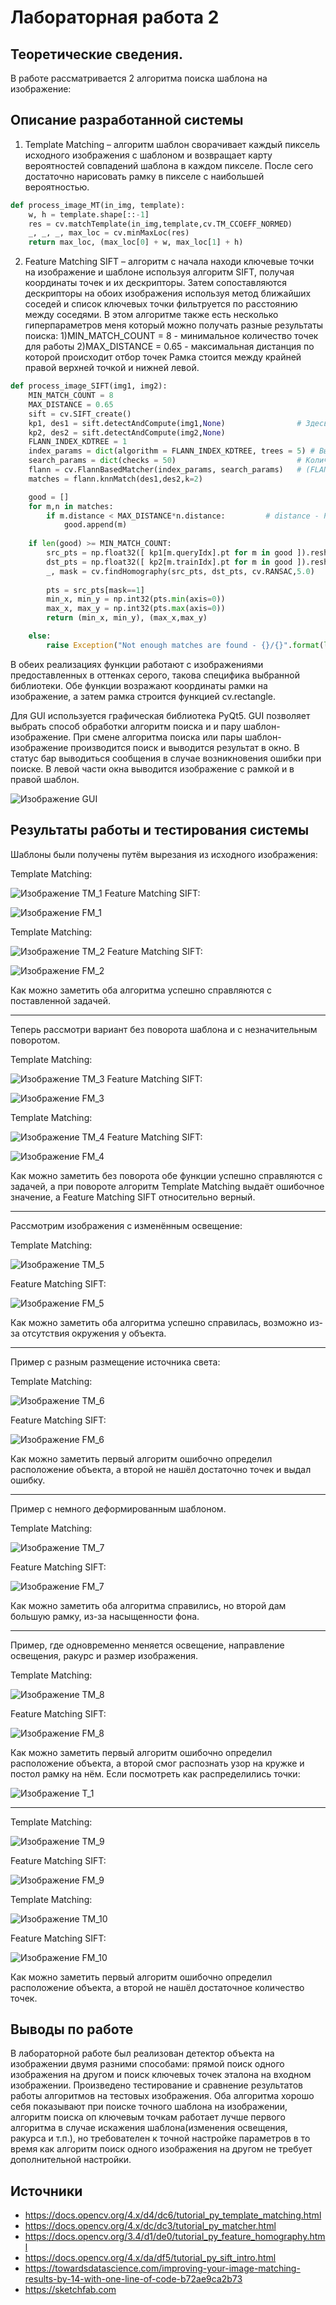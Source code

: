 # Лабораторная работа 2

## Теоретические сведения.

В работе рассматривается 2 алгоритма поиска шаблона на изображение:



## Описание разработанной системы

1.	Template Matching – алгоритм шаблон сворачивает каждый пиксель исходного изображения с шаблоном и возвращает карту вероятностей совпадений шаблона в каждом пикселе. После сего достаточно нарисовать рамку в пикселе с наибольшей вероятностью. 
```python
def process_image_MT(in_img, template):
    w, h = template.shape[::-1]
    res = cv.matchTemplate(in_img,template,cv.TM_CCOEFF_NORMED)
    _, _, _, max_loc = cv.minMaxLoc(res)
    return max_loc, (max_loc[0] + w, max_loc[1] + h) 
```
2.	Feature Matching SIFT – алгоритм с начала находи ключевые точки на изображение и шаблоне используя алгоритм SIFT, получая координаты точек и их дескрипторы. Затем сопоставляются дескрипторы на обоих изображения используя метод ближайших соседей и список ключевых точки фильтруется по расстоянию между соседями. 
В этом алгоритме также есть несколько гиперпараметров меня который можно получать разные результаты поиска:
1)MIN_MATCH_COUNT = 8	- минимальное количество точек для работы 
2)MAX_DISTANCE = 0.65	- максимальная дистанция по которой происходит отбор точек
Рамка стоится между крайней правой верхней точкой и нижней левой.
```python
def process_image_SIFT(img1, img2):
    MIN_MATCH_COUNT = 8
    MAX_DISTANCE = 0.65
    sift = cv.SIFT_create()
    kp1, des1 = sift.detectAndCompute(img1,None)                # Здесь kp будет списком ключевых точек, а des — масивом формата numpy.(Количество ключевых точек) × 128
    kp2, des2 = sift.detectAndCompute(img2,None)
    FLANN_INDEX_KDTREE = 1
    index_params = dict(algorithm = FLANN_INDEX_KDTREE, trees = 5) # Выбор алгоритма для sift
    search_params = dict(checks = 50)                           # Количество обходов дерева 
    flann = cv.FlannBasedMatcher(index_params, search_params)   # (FLANN) Быстрая библиотека для приближенных ближайших соседей
    matches = flann.knnMatch(des1,des2,k=2)     

    good = []
    for m,n in matches:
        if m.distance < MAX_DISTANCE*n.distance:         # distance - Расстояние между дескрипторами
            good.append(m)     
            
    if len(good) >= MIN_MATCH_COUNT:
        src_pts = np.float32([ kp1[m.queryIdx].pt for m in good ]).reshape(-1,1,2)  # queryIdx - Index of the descriptor in query descriptors
        dst_pts = np.float32([ kp2[m.trainIdx].pt for m in good ]).reshape(-1,1,2)  # trainIdx — Index of the descriptor in train descriptors
        _, mask = cv.findHomography(src_pts, dst_pts, cv.RANSAC,5.0)    
         
        pts = src_pts[mask==1]
        min_x, min_y = np.int32(pts.min(axis=0))
        max_x, max_y = np.int32(pts.max(axis=0))  
        return (min_x, min_y), (max_x,max_y)

    else:
        raise Exception("Not enough matches are found - {}/{}".format(len(good), MIN_MATCH_COUNT))
 ```

В обеих реализациях функции работают с изображениями предоставленных в оттенках серого, такова специфика выбранной библиотеки.
Обе функции возражают координаты рамки на изображение, а затем рамка строится функцией cv.rectangle.

Для GUI используется графическая библиотека PyQt5. 
GUI позволяет выбрать способ обработки алгоритм поиска и и пару шаблон-изображение. При смене алгоритма поиска или пары шаблон-изображение производится поиск и выводится результат в окно. В статус бар выводиться сообщения в случае возникновения ошибки при поиске. В левой части окна выводится изображение с рамкой и в правой шаблон.

![Изображение GUI](screen/FM_2.jpg)

## Результаты работы и тестирования системы 

Шаблоны были получены путём вырезания из исходного изображения:

Template Matching:

![Изображение TM_1](screen/TM_1.jpg)
Feature Matching SIFT: 

![Изображение FM_1](screen/FM_1.jpg)

Template Matching:

![Изображение TM_2](screen/TM_2.jpg)
Feature Matching SIFT:

![Изображение FM_2](screen/FM_2.jpg)

Как можно заметить оба алгоритма успешно справляются с поставленной задачей.

____

Теперь рассмотри вариант без поворота шаблона и с незначительным поворотом.

Template Matching:

![Изображение TM_3](screen/TM_3.jpg)
Feature Matching SIFT: 

![Изображение FM_3](screen/FM_3.jpg)

Template Matching:

![Изображение TM_4](screen/TM_4.jpg)
Feature Matching SIFT:

![Изображение FM_4](screen/FM_4.jpg)

Как можно заметить без поворота обе функции успешно справляются с задачей, а при повороте алгоритм Template Matching выдаёт ошибочное значение, а Feature Matching SIFT относительно верный. 

____

Рассмотрим изображения с изменённым освещение:

Template Matching:

![Изображение TM_5](screen/TM_5.jpg)

Feature Matching SIFT: 

![Изображение FM_5](screen/FM_5.jpg)

Как можно заметить оба алгоритма успешно справилась, возможно из-за отсутствия окружения у объекта.

____

Пример с разным размещение источника света:

Template Matching:

![Изображение TM_6](screen/TM_6.jpg)

Feature Matching SIFT: 

![Изображение FM_6](screen/FM_6.jpg)

Как можно заметить первый алгоритм ошибочно определил расположение объекта, а второй не нашёл достаточно точек и выдал ошибку.
____

Пример с немного деформированным шаблоном. 

Template Matching:

![Изображение TM_7](screen/TM_7.jpg)

Feature Matching SIFT: 

![Изображение FM_7](screen/FM_7.jpg)

Как можно заметить оба алгоритма справились, но второй дам большую рамку, из-за насыщенности фона. 

____

Пример, где одновременно меняется освещение, направление освещения, ракурс и размер изображения. 

Template Matching:

![Изображение TM_8](screen/TM_8.jpg)

Feature Matching SIFT: 

![Изображение FM_8](screen/FM_8.jpg)

Как можно заметить первый алгоритм ошибочно определил расположение объекта, а второй смог распознать узор на кружке и постол рамку на нём. 
Если посмотреть как распределились точки:

![Изображение T_1](screen/T_1.jpg)

____

Template Matching:

![Изображение TM_9](screen/TM_9.jpg)

Feature Matching SIFT: 

![Изображение FM_9](screen/FM_9.jpg)

Template Matching:

![Изображение TM_10](screen/TM_10.jpg)

Feature Matching SIFT: 

![Изображение FM_10](screen/FM_10.jpg)

Как можно заметить первый алгоритм ошибочно определил расположение объекта, а второй не нашёл достаточное количество точек.


## Выводы по работе
В лабораторной работе был реализован детектор объекта на изображении двумя разними способами: прямой поиск одного изображения на другом и поиск ключевых точек эталона на входном изображении. Произведено тестирование и сравнение результатов работы алгоритмов на тестовых изображения. Оба алгоритма хорошо себя показывают при поиске точного шаблона на изображении, алгоритм поиска оп ключевым точкам работает лучше первого алгоритма в случае искажения шаблона(изменения освещения, ракурса и т.п.), но требователен к точной настройке параметров в то время как алгоритм  поиск одного изображения на другом не требует дополнительной настройки. 

## Источники 
- https://docs.opencv.org/4.x/d4/dc6/tutorial_py_template_matching.html
- https://docs.opencv.org/4.x/dc/dc3/tutorial_py_matcher.html
- https://docs.opencv.org/3.4/d1/de0/tutorial_py_feature_homography.html
- https://docs.opencv.org/4.x/da/df5/tutorial_py_sift_intro.html
- https://towardsdatascience.com/improving-your-image-matching-results-by-14-with-one-line-of-code-b72ae9ca2b73
- https://sketchfab.com
